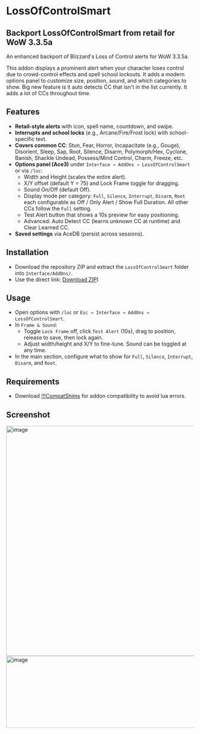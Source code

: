 # LossOfControlSmart
## Backport LossOfControlSmart from retail for WoW 3.3.5a

An enhanced backport of Blizzard's Loss of Control alerts for WoW 3.3.5a.

This addon displays a prominent alert when your character loses control due to crowd-control effects and spell school lockouts. It adds a modern options panel to customize size, position, sound, and which categories to show. Big new feature is it auto detects CC that isn't in the list currently. It adds a lot of CCs throughout time.

## Features
- **Retail-style alerts** with icon, spell name, countdown, and swipe.
- **Interrupts and school locks** (e.g., Arcane/Fire/Frost lock) with school-specific text.
- **Covers common CC**: Stun, Fear, Horror, Incapacitate (e.g., Gouge), Disorient, Sleep, Sap, Root, Silence, Disarm, Polymorph/Hex, Cyclone, Banish, Shackle Undead, Possess/Mind Control, Charm, Freeze, etc.
- **Options panel (Ace3)** under `Interface → AddOns → LossOfControlSmart` or via `/loc`:
  - Width and Height (scales the entire alert).
  - X/Y offset (default Y = 75) and Lock Frame toggle for dragging.
  - Sound On/Off (default Off).
  - Display mode per category: `Full`, `Silence`, `Interrupt`, `Disarm`, `Root` each configurable as Off / Only Alert / Show Full Duration. All other CCs follow the `Full` setting.
  - Test Alert button that shows a 10s preview for easy positioning.
  - Advanced: Auto Detect CC (learns unknown CC at runtime) and Clear Learned CC.
- **Saved settings** via AceDB (persist across sessions).

## Installation
- Download the repository ZIP and extract the `LossOfControlSmart` folder into `Interface/AddOns/`.
- Use the direct link: [Download ZIP](https://github.com/thierbig/LossOfControlSmart-3.3.5/archive/refs/heads/main.zip))

## Usage
- Open options with `/loc` or `Esc → Interface → AddOns → LossOfControlSmart`.
- In `Frame & Sound`:
  - Toggle `Lock Frame` off, click `Test Alert` (10s), drag to position, release to save, then lock again.
  - Adjust width/height and X/Y to fine-tune. Sound can be toggled at any time.
- In the main section, configure what to show for `Full`, `Silence`, `Interrupt`, `Disarm`, and `Root`.

## Requirements
- Download [!!!CompatShims](https://github.com/thierbig/CompatShims-3.3.5) for addon compatibility to avoid lua errors.

## Screenshot
<img width="631" height="619" alt="image" src="https://github.com/user-attachments/assets/51efb4f4-c4ba-4952-b19c-922a9aec8e4a" />
<img width="1048" height="194" alt="image" src="https://github.com/user-attachments/assets/eb5a1342-6cec-4613-8086-31e2c53794ab" />


